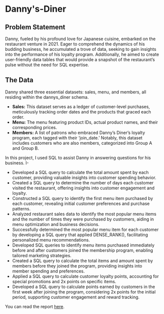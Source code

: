 # Danny's-Diner

## Problem Statement
Danny, fueled by his profound love for Japanese cuisine, embarked on the restaurant venture in 2021. Eager to comprehend the dynamics of his budding business, he accumulated a trove of data, seeking to gain insights into the performance of his loyalty program. Additionally, he aimed to create user-friendly data tables that would provide a snapshot of the restaurant’s pulse without the need for SQL expertise.

## The Data
Danny shared three essential datasets: sales, menu, and members, all residing within the dannys_diner schema.

- **Sales:** This dataset serves as a ledger of customer-level purchases, meticulously tracking order dates and the products that graced each order.
- **Menu:** The menu featuring product IDs, actual product names, and their corresponding prices.
- **Members:** A list of patrons who embraced Danny’s Diner’s loyalty program, each tagged with their ‘join_date.’ Notably, this dataset includes customers who are also members, categorized into Group A and Group B.

In this project, I used SQL to assist Danny in answering questions for his business. I-

- Developed a SQL query to calculate the total amount spent by each customer, providing valuable insights into customer spending behavior.
- Created a SQL query to determine the number of days each customer visited the restaurant, offering insights into customer engagement and loyalty.
- Constructed a SQL query to identify the first menu item purchased by each customer, revealing initial customer preferences and purchase patterns.
- Analyzed restaurant sales data to identify the most popular menu items and the number of times they were purchased by customers, aiding in menu optimization and business decisions.
- Successfully determined the most popular menu item for each customer by developing a SQL query that applied DENSE_RANK(), facilitating personalized menu recommendations.
- Developed SQL queries to identify menu items purchased immediately before and after customers joined the membership program, enabling tailored marketing strategies.
- Created a SQL query to calculate the total items and amount spent by members before they joined the program, providing insights into member spending and preferences.
- Applied a SQL query to calculate customer loyalty points, accounting for special promotions and 2x points on specific items.
- Developed a SQL query to calculate points earned by customers in the first week after joining the program, considering 2x points for the initial period, supporting customer engagement and reward tracking.

You can read the report [here](https://medium.com/@oluwasegunzion/dannys-diner-discovering-customer-insights-and-building-loyalty-through-data-analysis-7e961a681f46).

